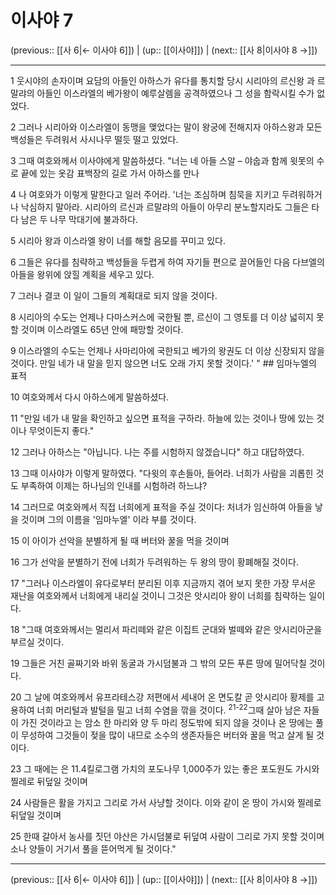 # 이사야 7

(previous:: [[사 6|← 이사야 6]]) | (up:: [[이사야]]) | (next:: [[사 8|이사야 8 →]])

***




1 
웃시야의 손자이며 요담의 아들인 아하스가 유다를 통치할 당시 시리아의 르신왕 과 르말랴의 아들인 이스라엘의 베가왕이 예루살렘을 공격하였으나 그 성을 함락시킬 수가 없었다. 



2 
그러나 시리아와 이스라엘이 동맹을 맺었다는 말이 왕궁에 전해지자 아하스왕과 모든 백성들은 두려워서 사시나무 떨듯 떨고 있었다. 



3 
그때 여호와께서 이사야에게 말씀하셨다. "너는 네 아들 스알 – 야숩과 함께 윗못의 수로 끝에 있는 옷감 표백장의 길로 가서 아하스를 만나 



4 
나 여호와가 이렇게 말한다고 일러 주어라. '너는 조심하며 침묵을 지키고 두려워하거나 낙심하지 말아라. 시리아의 르신과 르말랴의 아들이 아무리 분노할지라도 그들은 타다 남은 두 나무 막대기에 불과하다. 



5 
시리아 왕과 이스라엘 왕이 너를 해할 음모를 꾸미고 있다. 



6 
그들은 유다를 침략하고 백성들을 두렵게 하여 자기들 편으로 끌어들인 다음 다브엘의 아들을 왕위에 앉힐 계획을 세우고 있다. 



7 
그러나 결코 이 일이 그들의 계획대로 되지 않을 것이다. 



8 
시리아의 수도는 언제나 다마스커스에 국한될 뿐, 르신이 그 영토를 더 이상 넓히지 못할 것이며 이스라엘도 65년 안에 패망할 것이다. 



9 
이스라엘의 수도는 언제나 사마리아에 국한되고 베가의 왕권도 더 이상 신장되지 않을 것이다. 만일 네가 내 말을 믿지 않으면 너도 오래 가지 못할 것이다.' " ## 임마누엘의 표적 



10 
여호와께서 다시 아하스에게 말씀하셨다. 



11 
"만일 네가 내 말을 확인하고 싶으면 표적을 구하라. 하늘에 있는 것이나 땅에 있는 것이나 무엇이든지 좋다." 



12 
그러나 아하스는 "아닙니다. 나는 주를 시험하지 않겠습니다" 하고 대답하였다. 



13 
그때 이사야가 이렇게 말하였다. "다윗의 후손들아, 들어라. 너희가 사람을 괴롭힌 것도 부족하여 이제는 하나님의 인내를 시험하려 하느냐? 



14 
그러므로 여호와께서 직접 너희에게 표적을 주실 것이다: 처녀가 임신하여 아들을 낳을 것이며 그의 이름을 '임마누엘' 이라 부를 것이다. 



15 
이 아이가 선악을 분별하게 될 때 버터와 꿀을 먹을 것이며 



16 
그가 선악을 분별하기 전에 너희가 두려워하는 두 왕의 땅이 황폐해질 것이다. 



17 
"그러나 이스라엘이 유다로부터 분리된 이후 지금까지 겪어 보지 못한 가장 무서운 재난을 여호와께서 너희에게 내리실 것이니 그것은 앗시리아 왕이 너희를 침략하는 일이다. 



18 
"그때 여호와께서는 멀리서 파리떼와 같은 이집트 군대와 벌떼와 같은 앗시리아군을 부르실 것이다. 



19 
그들은 거친 골짜기와 바위 동굴과 가시덤불과 그 밖의 모든 푸른 땅에 밀어닥칠 것이다. 



20 
그 날에 여호와께서 유프라테스강 저편에서 세내어 온 면도칼 곧 앗시리아 황제를 고용하여 너희 머리털과 발털을 밀고 너희 수염을 깎을 것이다. <sup class="versenum">21-22</sup>그때 살아 남은 자들이 가진 것이라고 는 암소 한 마리와 양 두 마리 정도밖에 되지 않을 것이나 온 땅에는 풀이 무성하여 그것들이 젖을 많이 내므로 소수의 생존자들은 버터와 꿀을 먹고 살게 될 것이다. 



23 
그 때에는 은 11.4킬로그램 가치의 포도나무 1,000주가 있는 좋은 포도원도 가시와 찔레로 뒤덮일 것이며 



24 
사람들은 활을 가지고 그리로 가서 사냥할 것이다. 이와 같이 온 땅이 가시와 찔레로 뒤덮일 것이며 



25 
한때 갈아서 농사를 짓던 야산은 가시덤불로 뒤덮여 사람이 그리로 가지 못할 것이며 소나 양들이 거기서 풀을 뜯어먹게 될 것이다."

***

(previous:: [[사 6|← 이사야 6]]) | (up:: [[이사야]]) | (next:: [[사 8|이사야 8 →]])
